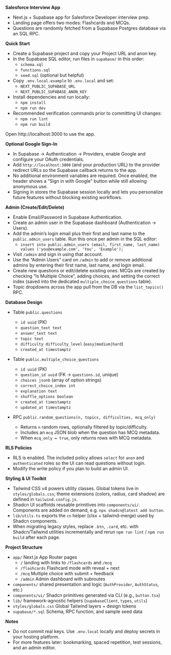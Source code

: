 **Salesforce Interview App**

- Next.js + Supabase app for Salesforce Developer interview prep.
- Landing page offers two modes: Flashcards and MCQs.
- Questions are randomly fetched from a Supabase Postgres database via an SQL RPC.

**Quick Start**

- Create a Supabase project and copy your Project URL and anon key.
- In the Supabase SQL editor, run files in `supabase/` in this order:
  - `schema.sql`
  - `functions.sql`
  - `seed.sql` (optional but helpful)
- Copy `.env.local.example` to `.env.local` and set:
  - `NEXT_PUBLIC_SUPABASE_URL`
  - `NEXT_PUBLIC_SUPABASE_ANON_KEY`
- Install dependencies and run locally:
  - `npm install`
  - `npm run dev`
- Recommended verification commands prior to committing UI changes:
  - `npm run lint`
  - `npm run build`

Open http://localhost:3000 to use the app.

**Optional Google Sign-In**

- In Supabase → Authentication → Providers, enable Google and configure your OAuth credentials.
- Add `http://localhost:3000` (and your production URL) to the provider redirect URLs so the Supabase callback returns to the app.
- No additional environment variables are required. Once enabled, the header shows a "Sign in with Google" button while still allowing anonymous use.
- Signing in stores the Supabase session locally and lets you personalize future features without blocking existing workflows.

**Admin (Create/Edit/Delete)**

- Enable Email/Password in Supabase Authentication.
- Create an admin user in the Supabase dashboard (Authentication → Users).
- Add the admin’s login email plus their first and last name to the `public.admin_users` table. Run this once per admin in the SQL editor:
  - `insert into public.admin_users (email, first_name, last_name) values ('you@example.com', 'You', 'Example');`
- Visit `/admin` and sign in using that account.
- Use the “Admin Users” card on `/admin` to add or remove additional admins by entering their first name, last name, and login email.
- Create new questions or edit/delete existing ones. MCQs are created by checking “Is Multiple Choice”, adding choices, and setting the correct index (saved into the dedicated `multiple_choice_questions` table).
- Topic dropdowns across the app pull from the DB via the `list_topics()` RPC.

**Database Design**

- Table `public.questions`
  - `id uuid` (PK)
  - `question_text text`
  - `answer_text text`
  - `topic text`
  - `difficulty difficulty_level` (`easy|medium|hard`)
  - `created_at timestamptz`

- Table `public.multiple_choice_questions`
  - `id uuid` (PK)
  - `question_id uuid` (FK → `questions.id`, unique)
  - `choices jsonb` (array of option strings)
  - `correct_choice_index int`
  - `explanation text`
  - `shuffle_options boolean`
  - `created_at timestamptz`
  - `updated_at timestamptz`

- RPC `public.random_questions(n, topics, difficulties, mcq_only)`
  - Returns `n` random rows, optionally filtered by topic/difficulty.
  - Includes an `mcq` JSON blob when the question has MCQ metadata.
  - When `mcq_only = true`, only returns rows with MCQ metadata.

**RLS Policies**

- RLS is enabled. The included policy allows `select` for `anon` and `authenticated` roles so the UI can read questions without login.
- Modify the write policy if you plan to build an admin UI.

**Styling & UI Toolkit**

- Tailwind CSS v4 powers utility classes. Global tokens live in `styles/globals.css`; theme extensions (colors, radius, card shadow) are defined in `tailwind.config.js`.
- Shadcn UI scaffolds reusable primitives into `components/ui/`. Components are added on demand, e.g. `npx shadcn@latest add button`.
- `lib/utils.ts` exports the `cn` helper (clsx + tailwind-merge) used by Shadcn components.
- When migrating legacy styles, replace `.btn`, `.card`, etc. with Shadcn/Tailwind utilities incrementally and rerun `npm run lint` / `npm run build` after each page.

**Project Structure**

- `app/` Next.js App Router pages
  - `/` landing with links to `/flashcards` and `/mcq`
  - `/flashcards` Flashcard mode with reveal + next
  - `/mcq` Multiple choice with submit + feedback
  - `/admin` Admin dashboard with subroutes
- `components/` shared presentation and logic (`AuthProvider`, `AuthStatus`, etc.)
- `components/ui/` Shadcn primitives generated via CLI (e.g., `button.tsx`)
- `lib/` framework-agnostic helpers (`supabaseClient`, `types`, `utils`)
- `styles/globals.css` Global Tailwind layers + design tokens
- `supabase/*.sql` Schema, RPC function, and sample seed data

**Notes**

- Do not commit real keys. Use `.env.local` locally and deploy secrets in your hosting platform.
- For more features later: bookmarking, spaced repetition, test sessions, and an admin editor.
